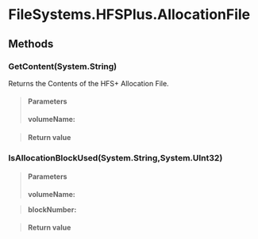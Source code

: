 ﻿


# FileSystems.HFSPlus.AllocationFile

## Methods


### GetContent(System.String)
Returns the Contents of the HFS+ Allocation File.
> #### Parameters
> **volumeName:** 

> #### Return value
> 

### IsAllocationBlockUsed(System.String,System.UInt32)

> #### Parameters
> **volumeName:** 

> **blockNumber:** 

> #### Return value
> 
